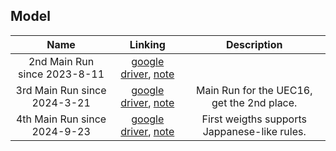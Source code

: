 ## Model

| Name | Linking | Description |
| :----: | :----: | :----: |
| 2nd Main Run since 2023-8-11 | [google driver](https://drive.google.com/drive/folders/1nawHAKHTBKEpLcizaVrK4GVDSIuVqJ-Q?usp=sharing), [note](https://hackmd.io/@yrHb-fKBRoyrKDEKdPSDWg/ByM5hKPh2) | |
| 3rd Main Run since 2024-3-21 | [google driver](https://drive.google.com/drive/folders/1_wnDk50g35ekb41Eg3VcoYlSfXt-ngQl), [note](https://hackmd.io/@yrHb-fKBRoyrKDEKdPSDWg/Hyc_Mg110) | Main Run for the UEC16, get the 2nd place. |
| 4th Main Run since 2024-9-23 | [google driver](https://drive.google.com/drive/folders/1Q9GIFtoYz1pTysY5Ui5fgxvssPWg1ZMf?usp=drive_link), [note](https://hackmd.io/@yrHb-fKBRoyrKDEKdPSDWg/HkfEn5Ca0) | First weigths supports Jappanese-like rules. |

